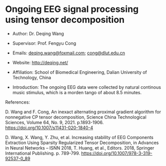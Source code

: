# Ongoing EEG signal processing using tensor decomposition
- Author: Dr. Deqing Wang
- Supervisor: Prof. Fengyu Cong
- Emails: deqing.wang@foxmail.com; cong@dlut.edu.cn
- Website: http://deqing.net/
- Affiliation: School of Biomedical Engineering, Dalian University of Technology, China

- Introduction: The ongoing EEG data were collected by natural continous music stimulus, which is a morden tango of about 8.5 minutes.

References:

D. Wang and F. Cong, An inexact alternating proximal gradient algorithm for nonnegative CP tensor decomposition, Science China Technological Sciences, Volume 64, No. 9, 2021. p.1893-1906. <a href="https://doi.org/10.1007/s11431-020-1840-4" target="_blank">https://doi.org/10.1007/s11431-020-1840-4</a>

D. Wang, X. Wang, Y. Zhu, et al. Increasing stability of EEG Components Extraction Using Sparsity Regularized Tensor Decomposition, in Advances in Neural Networks – ISNN 2018, T. Huang, et al., Editors. 2018, Springer International Publishing. p. 789-799. <a href="https://doi.org/10.1007/978-3-319-92537-0_89" target="_blank">https://doi.org/10.1007/978-3-319-92537-0_89</a>
